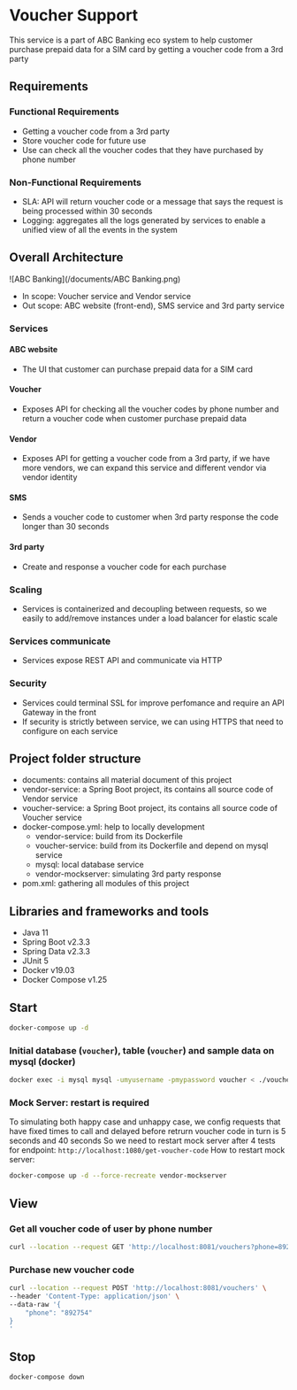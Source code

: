 # Voucher Support
This service is a part of ABC Banking eco system to help customer purchase prepaid data for a SIM card by getting a voucher code from a 3rd party

## Requirements
### Functional Requirements
* Getting a voucher code from a 3rd party
* Store voucher code for future use
* Use can check all the voucher codes that they have purchased by phone number

### Non-Functional Requirements
* SLA: API will return voucher code or a message that says the request is being processed within 30 seconds
* Logging: aggregates all the logs generated by services to enable a unified view of all the events in the system

## Overall Architecture
![ABC Banking](/documents/ABC Banking.png)
* In scope: Voucher service and Vendor service
* Out scope: ABC website (front-end), SMS service and 3rd party service

### Services

#### ABC website
* The UI that customer can purchase prepaid data for a SIM card

#### Voucher
* Exposes API for checking all the voucher codes by phone number and return a voucher code when customer purchase prepaid data

#### Vendor
* Exposes API for getting a voucher code from a 3rd party, if we have more vendors, we can expand this service and different vendor via vendor identity

#### SMS
* Sends a voucher code to customer when 3rd party response the code longer than 30 seconds

#### 3rd party
* Create and response a voucher code for each purchase

### Scaling
* Services is containerized and decoupling between requests, so we easily to add/remove instances under a load balancer for elastic scale

### Services communicate
* Services expose REST API and communicate via HTTP

### Security
* Services could terminal SSL for improve perfomance and require an API Gateway in the front
* If security is strictly between service, we can using HTTPS that need to configure on each service

## Project folder structure
* documents: contains all material document of this project
* vendor-service: a Spring Boot project, its contains all source code of Vendor service
* voucher-service: a Spring Boot project, its contains all source code of Voucher service
* docker-compose.yml: help to locally development
  * vendor-service: build from its Dockerfile
  * voucher-service: build from its Dockerfile and depend on mysql service
  * mysql: local database service
  * vendor-mockserver: simulating 3rd party response
* pom.xml: gathering all modules of this project

## Libraries and frameworks and tools
* Java 11
* Spring Boot v2.3.3
* Spring Data v2.3.3
* JUnit 5
* Docker v19.03
* Docker Compose v1.25

## Start
```bash
docker-compose up -d
```

### Initial database (`voucher`), table (`voucher`) and sample data on mysql (docker)
```bash
docker exec -i mysql mysql -umyusername -pmypassword voucher < ./voucher-service/sql/initialdb.sql
```

### Mock Server: restart is required
To simulating both happy case and unhappy case, we config requests that have fixed times to call and delayed before retrurn voucher code in turn is 5 seconds and 40 seconds
So we need to restart mock server after 4 tests for endpoint: `http://localhost:1080/get-voucher-code`
How to restart mock server:
```bash
docker-compose up -d --force-recreate vendor-mockserver
```

## View
### Get all voucher code of user by phone number
```bash
curl --location --request GET 'http://localhost:8081/vouchers?phone=892754'
```

### Purchase new voucher code
```bash
curl --location --request POST 'http://localhost:8081/vouchers' \
--header 'Content-Type: application/json' \
--data-raw '{
    "phone": "892754"
}
'
```

## Stop
```bash
docker-compose down
```
